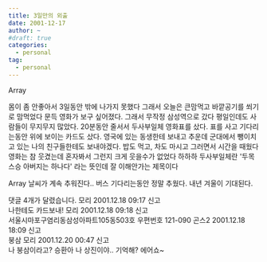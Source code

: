 ```yaml
---
title: 3일만의 외출
date: 2001-12-17
author: ~
#draft: true
categories:
  - personal
tag:
  - personal
---
```




Array

몸이 좀 안좋아서 3일동안 밖에 나가지 못했다
그래서 오늘은 큰맘먹고 바깥공기를 쐬기로 맘먹었다
문득 영화가 보구 싶어졌다. 그래서 무작정 삼성역으로 갔다
평일인데도 사람들이 무지무지 많았다. 20분동안 줄서서 두사부일체 영화표를 샀다.
표를 사고 기다리는동안 위에 보이는 카드도 샀다.
영국에 있는 동생한테 보내고 추운데 군대에서 뺑이치고 있는 나의 친구들한테도 보내야겠다.
밥도 먹고, 차도 마시고 그러면서 시간을 때웠다
영화는 참 웃겼는데 혼자봐서 그런지 크게 웃을수가 없었다 하하하
두사부일체란 '두목 스승 아버지는 하나다' 라는 뜻인데 잘 이해안가는 제목이다

Array
날씨가 계속 추워진다..
버스 기다리는동안 정말 추웠다. 내년 겨울이 기대된다.


 댓글  4개가 달렸습니다.
 모리 2001.12.18 09:17 신고   
나한테도 카드보내!
 모리 2001.12.18 09:18 신고   
서울시마포구염리동삼성아파트105동503호 우편번호 121-090
 곤스2 2001.12.18 18:09 신고   
붕삼
 모리 2001.12.20 00:47 신고   
나 붕삼이라고? 승환아 나 상진이야.. 기억해? 에어쇼~




